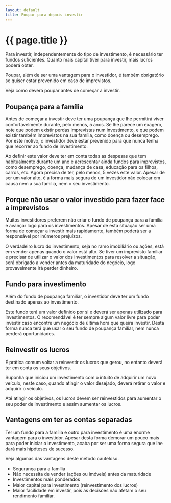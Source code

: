 ```yaml
---
layout: default
title: Poupar para depois investir
---
```


# {{ page.title }}

Para investir, independentemente do tipo de investimento, é necessário ter fundos suficientes. Quanto mais capital tiver para investir, mais lucros poderá obter.

Poupar, além de ser uma vantagem para o investidor, é também obrigatório se quiser estar prevenido em caso de imprevistos.

Veja como deverá poupar antes de começar a investir.

## Poupança para a família

Antes de começar a investir deve ter uma poupança que lhe permitirá viver confortavelmente durante, pelo menos, 5 anos. Se lhe parece um exagero, note que podem existir perdas imprevistas num investimento, e que podem existir também imprevistos na sua família, como doença ou desemprego. Por este motivo, o investidor deve estar prevenido para que nunca tenha que recorrer ao fundo de investimento.

Ao definir este valor deve ter em conta todas as despesas que tem habitualmente durante um ano e acrescentar ainda fundos para imprevistos, como desemprego, doença, mudança de casa, educação para os filhos, carros, etc. Agora precisa de ter, pelo menos, 5 vezes este valor.
Apesar de ser um valor alto, é a forma mais segura de um investidor não colocar em causa nem a sua família, nem o seu investimento.

## Porque não usar o valor investido para fazer face a imprevistos

Muitos investidores preferem não criar o fundo de poupança para a família e avançar logo para os investimentos. Apesar de esta situação ser uma forma de começar a investir mais rapidamente, também poderá ser a responsável por inúmeros prejuízos.

O verdadeiro lucro do investimento, seja no ramo imobiliário ou ações, está em vender apenas quando o valor está alto. Se tiver um imprevisto familiar e precisar de utilizar o valor dos investimentos para resolver a situação, será obrigado a vender antes da maturidade do negócio, logo provavelmente irá perder dinheiro.

## Fundo para investimento

Além do fundo de poupança familiar, o investidor deve ter um fundo destinado apenas ao investimento.

Este fundo terá um valor definido por si e deverá ser apenas utilizado para investimentos.
O recomendável é ter sempre algum valor livre para poder investir caso encontre um negócio de última hora que queira investir. Desta forma nunca terá que usar o seu fundo de poupança familiar, nem nunca perderá oportunidades.

## Reinvestir os lucros

É prática comum voltar a reinvestir os lucros que gerou, no entanto deverá ter em conta os seus objetivos.

Suponha que iniciou um investimento com o intuito de adquirir um novo veículo, neste caso, quando atingir o valor desejado, deverá retirar o valor e adquirir o veículo.

Até atingir os objetivos, os lucros devem ser reinvestidos para aumentar o seu poder de investimento e assim aumentar os lucros.

## Vantagens em ter as contas separadas

Ter um fundo para a família e outro para investimento é uma enorme vantagem para o investidor. Apesar desta forma demorar um pouco mais para poder iniciar o investimento, acaba por ser uma forma segura que lhe dará mais hipóteses de sucesso.

Veja algumas das vantagens deste método cauteloso.

* Segurança para a família
* Não necessita de vender (ações ou imóveis) antes da maturidade
* Investimentos mais ponderados
* Maior capital para investimento (reinvestimento dos lucros)
* Maior facilidade em investir, pois as decisões não afetam o seu rendimento familiar.
